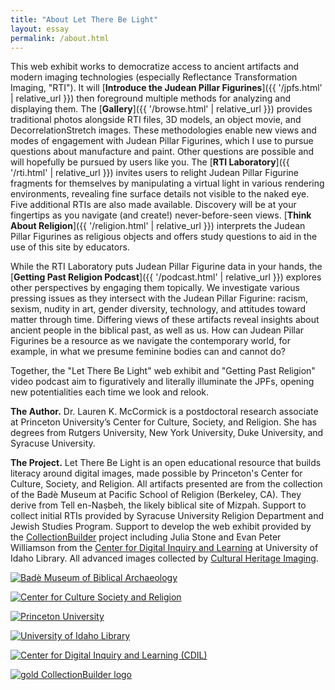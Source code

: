```yaml
---
title: "About Let There Be Light"
layout: essay
permalink: /about.html
---
```


This web exhibit works to democratize access to ancient artifacts and modern imaging technologies (especially Reflectance Transformation Imaging, "RTI"). It will [**Introduce the Judean Pillar Figurines**]({{ '/jpfs.html' | relative_url }}) then foreground multiple methods for analyzing and displaying them. The [**Gallery**]({{ '/browse.html' | relative_url }}) provides traditional photos alongside RTI files, 3D models, an object movie, and DecorrelationStretch images. These methodologies enable new views and modes of engagement with Judean Pillar Figurines, which I use to pursue questions about manufacture and paint. Other questions are possible and will hopefully be pursued by users like you. The [**RTI Laboratory**]({{ '/rti.html' | relative_url }}) invites users to relight Judean Pillar Figurine fragments for themselves by manipulating a virtual light in various rendering environments, revealing fine surface details not visible to the naked eye. Five additional RTIs are also made available. Discovery will be at your fingertips as you navigate (and create!) never-before-seen views. [**Think About Religion**]({{ '/religion.html' | relative_url }}) interprets the Judean Pillar Figurines as religious objects and offers study questions to aid in the use of this site by educators.

While the RTI Laboratory puts Judean Pillar Figurine data in your hands, the [**Getting Past Religion Podcast**]({{ '/podcast.html' | relative_url }}) explores other perspectives by engaging them topically. We investigate various pressing issues as they intersect with the Judean Pillar Figurine: racism, sexism, nudity in art, gender diversity, technology, and attitudes toward matter through time. Differing views of these artifacts reveal insights about ancient people in the biblical past, as well as us. How can Judean Pillar Figurines be a resource as we navigate the contemporary world, for example, in what we presume feminine bodies can and cannot do?

Together, the "Let There Be Light" web exhibit and "Getting Past Religion" video podcast aim to figuratively and literally illuminate the JPFs, opening new potentialities each time we look and relook.

**The Author.** Dr. Lauren K. McCormick is a postdoctoral research associate at Princeton University’s Center for Culture, Society, and Religion. She has degrees from Rutgers University, New York University, Duke University, and Syracuse University. 

**The Project.** Let There Be Light is an open educational resource that builds literacy around digital images, made possible by Princeton's Center for Culture, Society, and Religion. All artifacts presented are from the collection of the Badè Museum at Pacific School of Religion (Berkeley, CA). They derive from Tell en-Naṣbeh, the likely biblical site of Mizpah. Support to collect initial RTIs provided by Syracuse University Religion Department and Jewish Studies Program. Support to develop the web exhibit provided by the [CollectionBuilder](https://collectionbuilder.github.io/) project including Julia Stone and Evan Peter Williamson from the [Center for Digital Inquiry and Learning](https://cdil.lib.uidaho.edu/) at University of Idaho Library. All advanced images collected by [Cultural Heritage Imaging](https://culturalheritageimaging.org/).

<p class="mb-3">
    <a href="https://www.psr.edu/centers/bade-museum/" target="_blank" rel="noopener" title="Badè Museum of Biblical Archaeology">
        <img class="img-fluid about-logos p-2 bg-white rounded" src="{{ '/assets/img/BADE-PSR-Color.webp' | relative_url }}" alt="Badè Museum of Biblical Archaeology" >
    </a>
</p>
<p class="mb-3">
    <a href="https://csr.princeton.edu/" target="_blank" rel="noopener" title="Center for Culture Society and Religion">
        <img class="img-fluid about-logos p-2 bg-white rounded" src="{{ '/assets/img/CSR_Brand_Logo_Color_2 lines_type0.webp' | relative_url }}" alt="Center for Culture Society and Religion" >
    </a>
</p>
<p class="mb-3">
    <a href="https://princeton.edu/" target="_blank" rel="noopener" title="Princeton University">
        <img class="img-fluid about-logos p-2 bg-white rounded" src="{{ '/assets/img/Princeton_University_logo.svg' | relative_url }}" alt="Princeton University" >
    </a>
</p>
<p class="mb-3">
    <a href="https://www.lib.uidaho.edu/" target="_blank" rel="noopener" title="University of Idaho Library">
        <img class="img-fluid about-logos p-2 bg-white rounded" src="https://www.lib.uidaho.edu/media/images/ui_library_horizontal.png" alt="University of Idaho Library" >
    </a>
</p>
<p class="mb-3">
    <a href="https://cdil.lib.uidaho.edu/" target="_blank" rel="noopener" title="Center for Digital Inquiry and Learning">
        <img class="img-fluid about-logos p-2 bg-white rounded" src="https://cdil.lib.uidaho.edu/assets/img/cdil-logo-black.svg" alt="Center for Digital Inquiry and Learning (CDIL)" >
    </a>
</p>
<p class="mb-3">
    <a href="https://collectionbuilder.github.io/" target="_blank" rel="noopener" title="CollectionBuilder">
        <img class="img-fluid about-logos p-2 bg-white rounded" src="{{ '/assets/img/collectionbuilder-logo.png' | relative_url }}" title="Center for Digital Inquiry and Learning" alt="gold CollectionBuilder logo" >
    </a>
</p>

